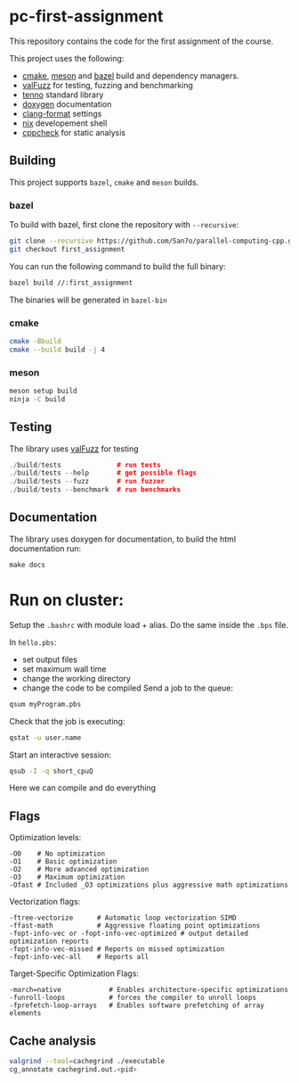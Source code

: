 # pc-first-assignment

This repository contains the code for the first assignment of
the course.

This project uses the following:

- [cmake](./CMakeLists.txt), [meson](./meson.build) and [bazel](https://bazel.build/) build and dependency managers.
- [valFuzz](https://github.com/San7o/valFuzz) for testing, fuzzing and benchmarking
- [tenno](https://github.com/San7o/tenno-tl) standard library
- [doxygen](./doxtgen.conf) documentation
- [clang-format](./.clang-format) settings
- [nix](./flake.nix) developement shell
- [cppcheck](https://cppcheck.sourceforge.io/) for static analysis 

## Building

This project supports `bazel`, `cmake` and `meson` builds.

### bazel
To build with bazel, first clone the repository with `--recursive`:
```bash
git clone --recursive https://github.com/San7o/parallel-computing-cpp.git
git checkout first_assignment
```
You can run the following command to build the full binary:
```bash
bazel build //:first_assignment
```
The binaries will be generated in `bazel-bin`

### cmake
```bash
cmake -Bbuild
cmake --build build -j 4
```
### meson

```bash
meson setup build
ninja -C build
```

## Testing
The library uses [valFuzz](https://github.com/San7o/valFuzz) for testing
```c++
./build/tests              # run tests
./build/tests --help       # get possible flags
./build/tests --fuzz       # run fuzzer
./build/tests --benchmark  # run benchmarks
```

## Documentation

The library uses doxygen for documentation, to build the html documentation run:
```
make docs
```

# Run on cluster:
Setup the `.bashrc` with module load + alias.
Do the same inside the `.bps` file.

In `hello.pbs`:
- set output files
- set maximum wall time
- change the working directory
- change the code to be compiled
Send a job to the queue:
```bash
qsum myProgram.pbs
```
Check that the job is executing:
```bash
qstat -u user.name
```
Start an interactive session:
```bash
qsub -I -q short_cpuQ
```
Here we can compile and do everything

## Flags
Optimization levels:
```
-O0    # No optimization
-O1    # Basic optimization
-O2    # More advanced optimization
-O3    # Maximum optimization
-Ofast # Included _O3 optimizations plus aggressive math optimizations
```
Vectorization flags:
```
-ftree-vectorize      # Automatic loop vectorization SIMD
-ffast-math           # Aggressive floating point optimizations
-fopt-info-vec or -fopt-info-vec-optimized # output detailed optimization reports
-fopt-info-vec-missed # Reports on missed optimization
-fopt-info-vec-all    # Reports all
```
Target-Specific Optimization Flags:
```
-march=native            # Enables architecture-specific optimizations
-funroll-loops           # forces the compiler to unroll loops
-fprefetch-loop-arrays   # Enables software prefetching of array elements
```

## Cache analysis
```bash
valgrind --tool=cachegrind ./executable
cg_annotate cachegrind.out.<pid>
```
